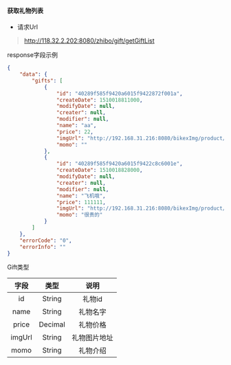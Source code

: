 #### 获取礼物列表

* 请求Url

> http://118.32.2.202:8080/zhibo/gift/getGiftList



response字段示例

```Json
{
    "data": {
        "gifts": [
            {
                "id": "40289f585f9420a6015f9422872f001a",
                "createDate": 1510018811000,
                "modifyDate": null,
                "creater": null,
                "modifier": null,
                "name": "aa",
                "price": 22,
                "imgUrl": "http://192.168.31.216:8080/bikexImg/product/2017-11-07-09/40-01-2017.10.10-2.jpg",
                "momo": ""
            },
            {
                "id": "40289f585f9420a6015f9422c8c6001e",
                "createDate": 1510018828000,
                "modifyDate": null,
                "creater": null,
                "modifier": null,
                "name": "飞机哦",
                "price": 111111,
                "imgUrl": "http://192.168.31.216:8080/bikexImg/product/2017-11-07-09/40-24-2017.10.10-2.jpg",
                "momo": "很贵的"
            }
        ]
    },
    "errorCode": "0",
    "errorInfo": ""
}
```

Gift类型

| 字段 | 类型 | 说明 |
| :---: | :---: | :---: |
| id | String | 礼物id |
| name | String | 礼物名字 |
| price | Decimal | 礼物价格 |
| imgUrl | String | 礼物图片地址 |
| momo | String | 礼物介绍 |



